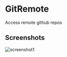 GitRemote
=========

Access remote github repos

## Screenshots ##

![screenshot1](http://i.imgur.com/hWG0KK8.png)
